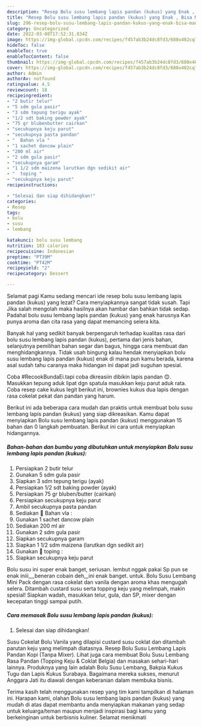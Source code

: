 ```yaml
---
description: "Resep Bolu susu lembang lapis pandan (kukus) yang Enak , Bisa Manjain Lidah"
title: "Resep Bolu susu lembang lapis pandan (kukus) yang Enak , Bisa Manjain Lidah"
slug: 296-resep-bolu-susu-lembang-lapis-pandan-kukus-yang-enak-bisa-manjain-lidah
category: Uncategorized
date: 2022-03-08T17:52:31.834Z
image: https://img-global.cpcdn.com/recipes/f457ab3b24dc8fd3/680x482cq70/bolu-susu-lembang-lapis-pandan-kukus-foto-resep-utama.jpg
hideToc: false
enableToc: true
enableTocContent: false
thumbnail: https://img-global.cpcdn.com/recipes/f457ab3b24dc8fd3/680x482cq70/bolu-susu-lembang-lapis-pandan-kukus-foto-resep-utama.jpg
cover: https://img-global.cpcdn.com/recipes/f457ab3b24dc8fd3/680x482cq70/bolu-susu-lembang-lapis-pandan-kukus-foto-resep-utama.jpg
author: Admin
authorAv: notfound
ratingvalue: 4.5
reviewcount: 18
recipeingredient:
- "2 butir telur"
- "5 sdm gula pasir"
- "3 sdm tepung terigu ayak"
- "1/2 sdt baking powder ayak"
- "75 gr blubenbutter cairkan"
- "secukupnya keju parut"
- "secukupnya pasta pandan"
- "  Bahan vla "
- "1 sachet dancow plain"
- "200 ml air"
- "2 sdm gula pasir"
- "secukupnya garam"
- "1 1/2 sdm maizena larutkan dgn sedikit air"
- "  toping "
- "secukupnya keju parut"
recipeinstructions:

- "Selesai dan siap dihidangkan!"
categories:
- Resep
tags:
- bolu
- susu
- lembang

katakunci: bolu susu lembang 
nutrition: 183 calories
recipecuisine: Indonesian
preptime: "PT39M"
cooktime: "PT42M"
recipeyield: "2"
recipecategory: Dessert

---
```



Selamat pagi Kamu sedang mencari ide resep bolu susu lembang lapis pandan (kukus) yang lezat? Cara menyiapkannya sangat tidak susah. Tapi Jika salah mengolah maka hasilnya akan hambar dan bahkan tidak sedap. Padahal bolu susu lembang lapis pandan (kukus) yang enak harusnya Kan punya aroma dan cita rasa yang dapat memancing selera kita.


Banyak hal yang sedikit banyak berpengaruh terhadap kualitas rasa dari bolu susu lembang lapis pandan (kukus), pertama dari jenis bahan, selanjutnya pemilihan bahan segar dan bagus, hingga cara membuat dan menghidangkannya. Tidak usah bingung kalau hendak menyiapkan bolu susu lembang lapis pandan (kukus) enak di mana pun kamu berada, karena asal sudah tahu caranya maka hidangan ini dapat jadi suguhan spesial.

Coba #RecookBundaEi.tapi coba dkreasiin dibikin lapis pandan 😊. Masukkan tepung aduk lipat dgn spatula masukkan keju parut aduk rata. Coba resep cake kukus legit berikut ini, brownies kukus dua lapis dengan rasa cokelat pekat dan pandan yang harum.


Berikut ini ada beberapa cara mudah dan praktis untuk membuat bolu susu lembang lapis pandan (kukus) yang siap dikreasikan. Kamu dapat menyiapkan Bolu susu lembang lapis pandan (kukus) menggunakan 15 bahan dan 0 langkah pembuatan. Berikut ini cara untuk menyiapkan hidangannya.

<!--inarticleads1-->

##### Bahan-bahan dan bumbu yang dibutuhkan untuk menyiapkan Bolu susu lembang lapis pandan (kukus):

1. Persiapkan 2 butir telur
1. Gunakan 5 sdm gula pasir
1. Siapkan 3 sdm tepung terigu (ayak)
1. Persiapkan 1/2 sdt baking powder (ayak)
1. Persiapkan 75 gr bluben/butter (cairkan)
1. Persiapkan secukupnya keju parut
1. Ambil secukupnya pasta pandan
1. Sediakan  🌸 Bahan vla :
1. Gunakan 1 sachet dancow plain
1. Sediakan 200 ml air
1. Gunakan 2 sdm gula pasir
1. Siapkan secukupnya garam
1. Siapkan 1 1/2 sdm maizena (larutkan dgn sedikit air)
1. Gunakan  🌸 toping :
1. Siapkan secukupnya keju parut


Bolu susu ini super enak banget, seriusan. lembut nggak pakai Sp pun se enak iniii,,,,beneran cobain deh,,,ini enak banget. untuk. Bolu Susu Lembang Mini Pack dengan rasa cokelat dan vanila dengan aroma khas mengugah selera. Ditambah custard susu serta topping keju yang melimpah, makin spesial! Siapkan wadah, masukkan telur, gula, dan SP, mixer dengan kecepatan tinggi sampai putih. 

<!--inarticleads2-->

##### Cara memasak Bolu susu lembang lapis pandan (kukus):


1. Selesai dan siap dihidangkan!

Susu Cokelat Bolu Vanila yang dilapisi custard susu coklat dan ditambah parutan keju yang melimpah diatasnya. Resep Bolu Susu Lembang Lapis Pandan Kopi (Tanpa Mixer). Lihat juga cara membuat Bolu Susu Lembang Rasa Pandan (Topping Keju &amp; Coklat Belgia) dan masakan sehari-hari lainnya. Produknya yang lain adalah Bolu Susu Lembang, Bakpia Kukus Tugu dan Lapis Kukus Surabaya. Ba­gaimana mereka sukses, menurut Anggara Jati itu diawali dengan kebe­ranian dalam membuka bisnis. 

Terima kasih telah menggunakan resep yang tim kami tampilkan di halaman ini. Harapan kami, olahan Bolu susu lembang lapis pandan (kukus) yang mudah di atas dapat membantu anda menyiapkan makanan yang sedap untuk keluarga/teman maupun menjadi inspirasi bagi kamu yang berkeinginan untuk berbisnis kuliner. Selamat menikmati
